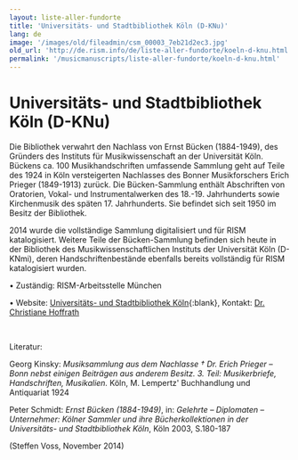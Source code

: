 ```yaml
---
layout: liste-aller-fundorte
title: 'Universitäts- und Stadtbibliothek Köln (D-KNu)'
lang: de
image: '/images/old/fileadmin/csm_00003_7eb21d2ec3.jpg'
old_url: 'http://de.rism.info/de/liste-aller-fundorte/koeln-d-knu.html'
permalink: '/musicmanuscripts/liste-aller-fundorte/koeln-d-knu.html'
---
```



# Universitäts- und Stadtbibliothek Köln (D-KNu)

Die Bibliothek verwahrt den Nachlass von Ernst Bücken (1884-1949), des Gründers des Instituts für Musikwissenschaft an der Universität Köln. Bückens ca. 100 Musikhandschriften umfassende Sammlung geht auf Teile des 1924 in Köln versteigerten Nachlasses des Bonner Musikforschers Erich Prieger (1849-1913) zurück. Die Bücken-Sammlung enthält Abschriften von Oratorien, Vokal- und Instrumentalwerken des 18.-19. Jahrhunderts sowie Kirchenmusik des späten 17.&nbsp;Jahrhunderts. Sie befindet sich seit 1950 im Besitz der Bibliothek.

2014 wurde die vollständige Sammlung digitalisiert und für RISM katalogisiert. Weitere Teile der Bücken-Sammlung befinden sich heute in der Bibliothek des Musikwissenschaftlichen Instituts der Universität Köln (D-KNmi), deren Handschriftenbestände ebenfalls bereits vollständig für RISM katalogisiert wurden.

• Zuständig: RISM-Arbeitsstelle München

• Website: [Universitäts- und Stadtbibliothek Köln](https://ub.uni-koeln.de/ "Opens external link in new window"){:blank}, Kontakt: [Dr. Christiane Hoffrath](mailto:hoffrath@ub.uni-koeln.de "Opens window for sending email")

&nbsp;

Literatur:

Georg Kinsky: _Musiksammlung aus dem Nachlasse † Dr. Erich Prieger – Bonn nebst einigen Beiträgen aus anderem Besitz. 3. Teil: Musikerbriefe, Handschriften, Musikalien._ Köln, M. Lempertz' Buchhandlung und Antiquariat 1924

Peter Schmidt: _Ernst Bücken (1884-1949)_, in: _Gelehrte – Diplomaten – Unternehmer: Kölner Sammler und ihre Bücherkollektionen in der Universitäts- und Stadtbibliothek Köln_, Köln 2003, S.180-187

(Steffen Voss, November 2014)

